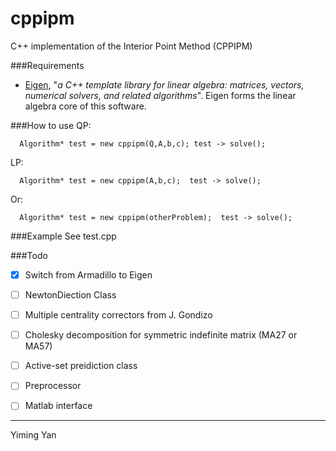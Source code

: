 cppipm
=====
C++ implementation of the Interior Point Method (CPPIPM)

###Requirements
* [Eigen](http://eigen.tuxfamily.org/index.php?title=Main_Page), "*a C++ template library for linear algebra: matrices, vectors, numerical solvers, and related algorithms*". 
Eigen forms the linear algebra core of this software.

###How to use
QP:

```
  Algorithm* test = new cppipm(Q,A,b,c); test -> solve();
```

LP:

```
  Algorithm* test = new cppipm(A,b,c);  test -> solve(); 
```

Or:

```
  Algorithm* test = new cppipm(otherProblem);  test -> solve();
```

###Example
See test.cpp

###Todo
- [x] Switch from Armadillo to Eigen
- [ ] NewtonDiection Class
- [ ] Multiple centrality correctors from J. Gondizo
- [ ] Cholesky decomposition for symmetric indefinite matrix (MA27 or MA57)
- [ ] Active-set preidiction class
- [ ] Preprocessor
- [ ] Matlab interface


----
Yiming Yan
